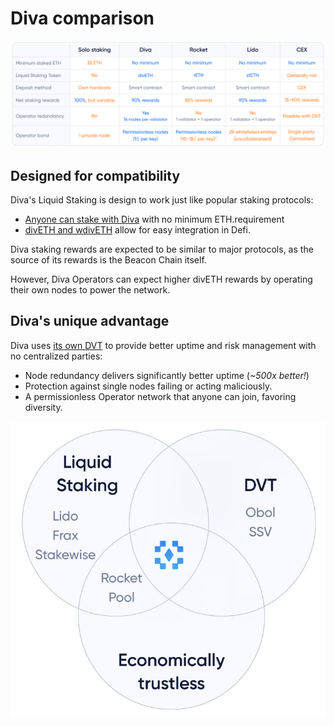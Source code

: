 
# Diva comparison

<div style={{textAlign: 'center'}}>

![Diva balances convenience and decentralization](img/comparison_table.png)
</div>

## Designed for compatibility

Diva's Liquid Staking is design to work just like popular staking protocols:

- [Anyone can stake with Diva](participants) with no minimum ETH.requirement
- [divETH and wdivETH](lst) allow for easy integration in Defi.

Diva staking rewards are expected to be similar to major protocols, as the source of its rewards is the Beacon Chain itself.

However, Diva Operators can expect higher divETH rewards by operating their own nodes to power the network.

## Diva's unique advantage

Diva uses [its own DVT](dvt) to provide better uptime and risk management with no centralized parties:

- Node redundancy delivers significantly better uptime (*~500x better!*)
- Protection against single nodes failing or acting maliciously.
- A permissionless Operator network that anyone can join, favoring diversity.

![Diva balances convenience and decentralization](img/diva-venn.png)
